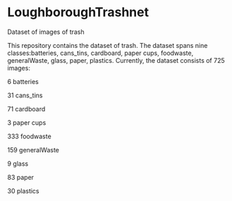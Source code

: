 # LoughboroughTrashnet
 Dataset of images of trash

This repository contains the dataset of trash. The dataset spans nine classes:batteries, cans_tins, cardboard, paper cups, foodwaste, generalWaste, glass, paper, plastics. Currently, the dataset consists of 725 images:

6 batteries

31 cans_tins

71 cardboard

3 paper cups

333 foodwaste

159 generalWaste

9 glass

83 paper

30 plastics

